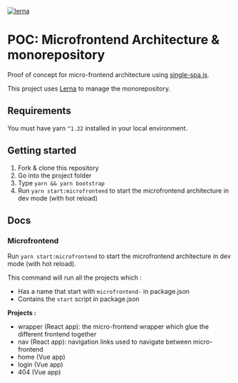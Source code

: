 [![lerna](https://img.shields.io/badge/maintained%20with-lerna-cc00ff.svg)](https://lerna.js.org/)

# POC: Microfrontend Architecture & monorepository

Proof of concept for micro-frontend architecture using [single-spa.js](https://single-spa.js.org/).

This project uses [Lerna](https://github.com/lerna/lerna) to manage the monorepository.


## Requirements
You must have yarn `^1.22` installed in your local environment.

## Getting started

1. Fork & clone this repository
2. Go into the project folder
3. Type `yarn && yarn bootstrap`
4. Run `yarn start:microfrontend` to start the microfrontend architecture in dev mode (with hot reload)

## Docs

### Microfrontend

Run `yarn start:microfrontend` to start the microfrontend architecture in dev mode (with hot reload).

This command will run all the projects which :
* Has a name that start with `microfrontend-` in package.json
* Contains the `start` script in package.json

**Projects :**
* wrapper (React app): the micro-frontend wrapper which glue the different frontend together
* nav (React app): navigation links used to navigate between micro-frontend
* home (Vue app)
* login (Vue app)
* 404 (Vue app)

